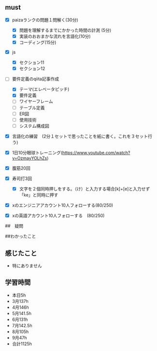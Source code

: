 
  

## must
- [x] paizaランクの問題１問解く(30分)
  - [x] 問題を理解するまでにかかった時間の計測 (5分)
  - [x] 実装のおおまかな流れを言語化(10分)
  - [x] コーディング(15分)
- [x] js
  - [x] セクション11
  - [x] セクション12
- [ ] 要件定義のqiita記事作成
  - [x] テーマ(エレベータピッチ)
  - [x] 要件定義
  - [ ] ワイヤーフレーム
  - [ ] テーブル定義
  - [ ] ER図
  - [ ] 使用技術
  - [ ] システム構成図
- [x] 言語化の練習　(2分１セットで思ったことを紙に書く。これを３セット行う)
- [x] 1日10分眼球トレーニング(https://www.youtube.com/watch?v=OzmayYOLhZs)
- [x] 腹筋20回
- [x] 寿司打3回
  - [x] 文字を２個同時押しをする。（け）と入力する場合[k]+[e]と入力せず「ke」と同時に押す
- [x] xのエンジニアアカウント10人フォローする(80/250)
- [x] xの英語アカウント10人フォローする　(80/250)
     

##　疑問

##わかったこと


  
## 感じたこと
- 特にありません


## 学習時間
  - 本日5h
  - 3月137h
  - 4月146h
  - 5月141.5h
  - 6月131h
  - 7月142.5h
  - 8月105h
  - 9月47h
  - 合計1125h
    







